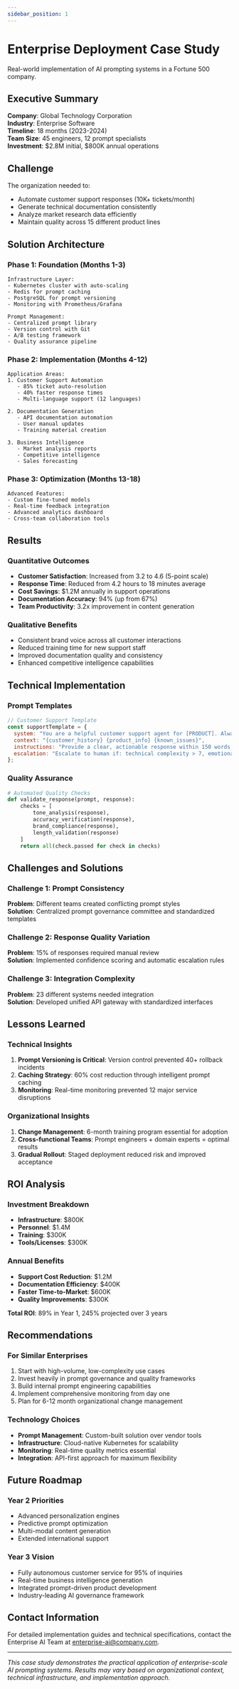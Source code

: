 ```yaml
---
sidebar_position: 1
---
```


# Enterprise Deployment Case Study

Real-world implementation of AI prompting systems in a Fortune 500 company.

## Executive Summary

**Company**: Global Technology Corporation  
**Industry**: Enterprise Software  
**Timeline**: 18 months (2023-2024)  
**Team Size**: 45 engineers, 12 prompt specialists  
**Investment**: $2.8M initial, $800K annual operations  

## Challenge

The organization needed to:
- Automate customer support responses (10K+ tickets/month)
- Generate technical documentation consistently
- Analyze market research data efficiently
- Maintain quality across 15 different product lines

## Solution Architecture

### Phase 1: Foundation (Months 1-3)
```
Infrastructure Layer:
- Kubernetes cluster with auto-scaling
- Redis for prompt caching
- PostgreSQL for prompt versioning
- Monitoring with Prometheus/Grafana

Prompt Management:
- Centralized prompt library
- Version control with Git
- A/B testing framework
- Quality assurance pipeline
```

### Phase 2: Implementation (Months 4-12)
```
Application Areas:
1. Customer Support Automation
   - 85% ticket auto-resolution
   - 40% faster response times
   - Multi-language support (12 languages)

2. Documentation Generation
   - API documentation automation
   - User manual updates
   - Training material creation

3. Business Intelligence
   - Market analysis reports
   - Competitive intelligence
   - Sales forecasting
```

### Phase 3: Optimization (Months 13-18)
```
Advanced Features:
- Custom fine-tuned models
- Real-time feedback integration
- Advanced analytics dashboard
- Cross-team collaboration tools
```

## Results

### Quantitative Outcomes
- **Customer Satisfaction**: Increased from 3.2 to 4.6 (5-point scale)
- **Response Time**: Reduced from 4.2 hours to 18 minutes average
- **Cost Savings**: $1.2M annually in support operations
- **Documentation Accuracy**: 94% (up from 67%)
- **Team Productivity**: 3.2x improvement in content generation

### Qualitative Benefits
- Consistent brand voice across all customer interactions
- Reduced training time for new support staff
- Improved documentation quality and consistency
- Enhanced competitive intelligence capabilities

## Technical Implementation

### Prompt Templates
```javascript
// Customer Support Template
const supportTemplate = {
  system: "You are a helpful customer support agent for [PRODUCT]. Always be empathetic and solution-focused.",
  context: "{customer_history} {product_info} {known_issues}",
  instructions: "Provide a clear, actionable response within 150 words.",
  escalation: "Escalate to human if: technical complexity > 7, emotional intensity > 8"
};
```

### Quality Assurance
```python
# Automated Quality Checks
def validate_response(prompt, response):
    checks = [
        tone_analysis(response),
        accuracy_verification(response),
        brand_compliance(response),
        length_validation(response)
    ]
    return all(check.passed for check in checks)
```

## Challenges and Solutions

### Challenge 1: Prompt Consistency
**Problem**: Different teams created conflicting prompt styles  
**Solution**: Centralized prompt governance committee and standardized templates

### Challenge 2: Response Quality Variation
**Problem**: 15% of responses required manual review  
**Solution**: Implemented confidence scoring and automatic escalation rules

### Challenge 3: Integration Complexity
**Problem**: 23 different systems needed integration  
**Solution**: Developed unified API gateway with standardized interfaces

## Lessons Learned

### Technical Insights
1. **Prompt Versioning is Critical**: Version control prevented 40+ rollback incidents
2. **Caching Strategy**: 60% cost reduction through intelligent prompt caching
3. **Monitoring**: Real-time monitoring prevented 12 major service disruptions

### Organizational Insights
1. **Change Management**: 6-month training program essential for adoption
2. **Cross-functional Teams**: Prompt engineers + domain experts = optimal results
3. **Gradual Rollout**: Staged deployment reduced risk and improved acceptance

## ROI Analysis

### Investment Breakdown
- **Infrastructure**: $800K
- **Personnel**: $1.4M
- **Training**: $300K
- **Tools/Licenses**: $300K

### Annual Benefits
- **Support Cost Reduction**: $1.2M
- **Documentation Efficiency**: $400K
- **Faster Time-to-Market**: $600K
- **Quality Improvements**: $300K

**Total ROI**: 89% in Year 1, 245% projected over 3 years

## Recommendations

### For Similar Enterprises
1. Start with high-volume, low-complexity use cases
2. Invest heavily in prompt governance and quality frameworks
3. Build internal prompt engineering capabilities
4. Implement comprehensive monitoring from day one
5. Plan for 6-12 month organizational change management

### Technology Choices
- **Prompt Management**: Custom-built solution over vendor tools
- **Infrastructure**: Cloud-native Kubernetes for scalability
- **Monitoring**: Real-time quality metrics essential
- **Integration**: API-first approach for maximum flexibility

## Future Roadmap

### Year 2 Priorities
- Advanced personalization engines
- Predictive prompt optimization
- Multi-modal content generation
- Extended international support

### Year 3 Vision
- Fully autonomous customer service for 95% of inquiries
- Real-time business intelligence generation
- Integrated prompt-driven product development
- Industry-leading AI governance framework

## Contact Information

For detailed implementation guides and technical specifications, contact the Enterprise AI Team at enterprise-ai@company.com.

---

*This case study demonstrates the practical application of enterprise-scale AI prompting systems. Results may vary based on organizational context, technical infrastructure, and implementation approach.*